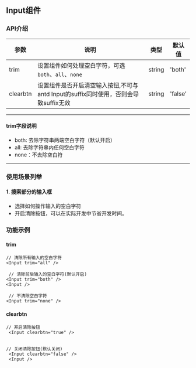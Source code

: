 ## Input组件
### API介绍
参数 | 说明 | 类型 | 默认值
---|--- | ---| ---
trim | 设置组件如何处理空白字符，可选`both`、`all`、`none` | string | 'both'
clearbtn | 设置组件是否开启清空输入按钮,不可与antd Input的suffix同时使用，否则会导致suffix无效 | string | 'false'
----
#### trim字段说明
 * both: 去除字符串两端空白字符（默认开启）
 * all: 去除字符串内任何空白字符
 * none：不去除空白符
----
### 使用场景列举
#### 1. 搜索部分的输入框
- 选择如何操作输入的空白字符
- 开启清除按钮，可以在实际开发中节省开发时间。

### 功能示例
#### trim
 ```
 // 清除所有输入的空白字符
 <Input trim="all" />

  // 清除前后输入的空白字符(默认开启)
 <Input trim="both" />
 <Input />

  // 不清除空白字符
 <Input trim="none" />
 ```
#### clearbtn
```
// 开启清除按钮
 <Input clearbtn="true" />


// 关闭清除按钮(默认关闭)
 <Input clearbtn="false" />
 <Input />
```
